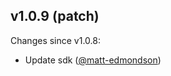 ## v1.0.9 (patch)

Changes since v1.0.8:

- Update sdk ([@matt-edmondson](https://github.com/matt-edmondson))
